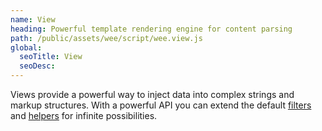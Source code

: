 ```yaml
---
name: View
heading: Powerful template rendering engine for content parsing
path: /public/assets/wee/script/wee.view.js
global:
  seoTitle: View
  seoDesc:
---
```


Views provide a powerful way to inject data into complex strings and markup structures. With a powerful API you can extend the default [filters](#addfilter) and [helpers](#addhelper) for infinite possibilities.